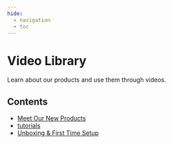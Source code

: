 ```yaml
---
hide:
  - navigation
  - toc
---
```


# Video Library

Learn about our products and use them through videos.

## Contents

* [Meet Our New Products](products)
* [tutorials](tutorials)
* [Unboxing & First Time Setup](unboxing_first_set_up)

